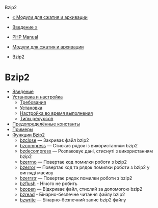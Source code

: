 Bzip2

-   [« Модули для сжатия и архивации](refs.compression.html)
    
-   [Введение »](intro.bzip2.html)
    
-   [PHP Manual](index.html)
    
-   [Модули для сжатия и архивации](refs.compression.html)
    
-   Bzip2
    

# Bzip2

-   [Введение](intro.bzip2.html)
-   [Установка и настройка](bzip2.setup.html)
    -   [Требования](bzip2.requirements.html)
    -   [Установка](bzip2.installation.html)
    -   [Настройка во время выполнения](bzip2.configuration.html)
    -   [Типы ресурсов](bzip2.resources.html)
-   [Предопределённые константы](bzip2.constants.html)
-   [Примеры](bzip2.examples.html)
-   [Функции Bzip2](ref.bzip2.html)
    -   [bzclose](function.bzclose.html) — Закриває файл bzip2
    -   [bzcompress](function.bzcompress.html) — Стискає рядок із використанням bzip2
    -   [bzdecompress](function.bzdecompress.html) — Розпаковує дані, стиснуті з використанням bzip2
    -   [bzerrno](function.bzerrno.html) — Повертає код помилки роботи з bzip2
    -   [bzerror](function.bzerror.html) — Повертає код та рядок помилки роботи з bzip2 у вигляді масиву
    -   [bzerrstr](function.bzerrstr.html) — Повертає рядок помилки роботи з bzip2
    -   [bzflush](function.bzflush.html) - Нічого не робить
    -   [bzopen](function.bzopen.html) — Відкриває файл, стислий за допомогою bzip2
    -   [bzread](function.bzread.html) - Бінарно-безпечне читання файлу bzip2
    -   [bzwrite](function.bzwrite.html) — Бінарно-безпечний запис bzip2 файлу